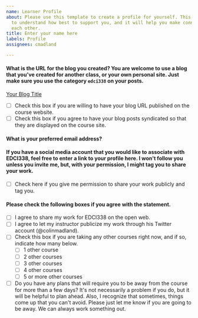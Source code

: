 ```yaml
---
name: Learner Profile
about: Please use this template to create a profile for yourself. This will help me
  to understand how best to support you, and it will help you make connections to
  each other.
title: Enter your name here
labels: Profile
assignees: cmadland

---
```


#### What is the URL for the blog you created? You are welcome to use a blog that you've created for another class, or your own personal site. Just make sure you use the category `edci338` on your posts.

[Your Blog Title](https://____.opened.ca)

- [ ]  Check this box if you are willing to have your blog URL published on the course website.
- [ ]  Check this box if you agree to have your blog posts syndicated so that they are displayed on the course site.

#### What is your preferred email address?

####  If you have a social media account that you would like to associate with EDCI338, feel free to enter a link to your profile here. I won't follow you unless you invite me, but, with your permission, I might tag you to share your work.

- [ ]  Check here if you give me permission to share your work publicly and tag you.

#### Please check the following boxes if you agree with the statement.

- [ ]  I agree to share my work for EDCI338 on the open web.
- [ ]  I agree to let my instructor publicize my work through his Twitter account (@colinmadland).
- [ ]  Check this box if you are taking any other courses right now, and if so, indicate how many below.
    - [ ]  1 other course
    - [ ]  2 other courses
    - [ ]  3 other courses
    - [ ]  4 other courses
    - [ ]  5 or more other courses
- [ ]  Do you have any plans that will require you to be away from the course for more than a few days? It's not necessarily a problem if you do, but it will be helpful to plan ahead. Also, I recognize that sometimes, things come up that you can't avoid. Please just let me know if you are going to be away. We can always work something out.
